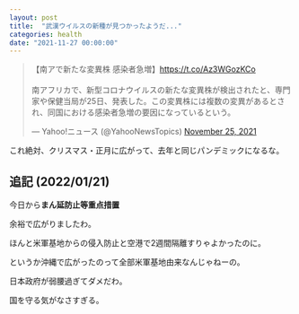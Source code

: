 ```yaml
---
layout: post
title:  "武漢ウイルスの新種が見つかったようだ..."
categories: health
date: "2021-11-27 00:00:00"
---
```


<blockquote class="twitter-tweet tw-align-center"><p lang="ja" dir="ltr">【南アで新たな変異株 感染者急増】<a href="https://t.co/Az3WGozKCo">https://t.co/Az3WGozKCo</a><br><br>南アフリカで、新型コロナウイルスの新たな変異株が検出されたと、専門家や保健当局が25日、発表した。この変異株には複数の変異があるとされ、同国における感染者急増の要因になっているという。</p>&mdash; Yahoo!ニュース (@YahooNewsTopics) <a href="https://twitter.com/YahooNewsTopics/status/1464005980598202368?ref_src=twsrc%5Etfw">November 25, 2021</a></blockquote> <script async src="https://platform.twitter.com/widgets.js" charset="utf-8"></script>

これ絶対、クリスマス・正月に広がって、去年と同じパンデミックになるな。

## 追記 (2022/01/21)

今日から**まん延防止等重点措置**

余裕で広がりましたわ。

ほんと米軍基地からの侵入防止と空港で2週間隔離すりゃよかったのに。

というか沖縄で広がったのって全部米軍基地由来なんじゃねーの。

日本政府が弱腰過ぎてダメだわ。

国を守る気がなさすぎる。
